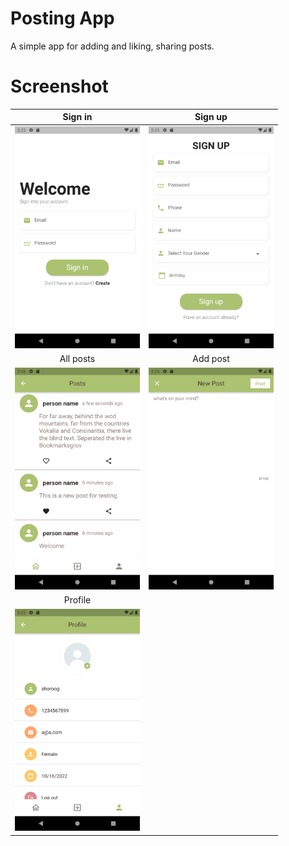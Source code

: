 # Posting App

A simple app for adding and liking, sharing posts.


# Screenshot
Sign in                |      Sign up
:-------------------------:|:-------------------------:
<img src="https://github.com/shoroogalsubhi/brmjha-projects-screenshots/blob/main/Posting%20App/screenshots/sign%20in.png" width="200"> | <img src="https://github.com/shoroogalsubhi/brmjha-projects-screenshots/blob/main/Posting%20App/screenshots/sign%20up.png" width="200">
All posts                |      Add post
<img src="https://github.com/shoroogalsubhi/brmjha-projects-screenshots/blob/main/Posting%20App/screenshots/all%20posts.png" width="200"> | <img src="https://github.com/shoroogalsubhi/brmjha-projects-screenshots/blob/main/Posting%20App/screenshots/add%20post.png" width="200">
Profile                |
<img src="https://github.com/shoroogalsubhi/brmjha-projects-screenshots/blob/main/Posting%20App/screenshots/profile.png" width="200"> |

